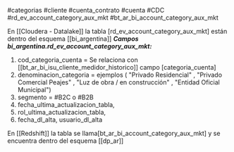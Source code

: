 #categorias #cliente #cuenta_contrato #cuenta #CDC #rd_ev_account_category_aux_mkt #bt_ar_bi_account_category_aux_mkt

En [[Cloudera - Datalake]] la tabla [rd_ev_account_category_aux_mkt] están dentro del esquema [[bi_argentina]]
***Campos bi_argentina.rd_ev_account_category_aux_mkt:***
1. cod_categoria_cuenta = Se relaciona con [[bt_ar_bi_isu_cliente_medidor_historico]] campo [categoria_cuenta]
2. denominacion_categoria = ejemplos ( "Privado Residencial" , "Privado Comercial Peajes" ,  "Luz de obra / en construcción" , "Entidad Oficial Municipal")
4. segmento = #B2C o #B2B
5. fecha_ultima_actualizacion_tabla, 
6. rol_ultima_actualizacion_tabla, 
7. fecha_dl_alta, usuario_dl_alta

En [[Redshift]] la tabla se llama[bt_ar_bi_account_category_aux_mkt] y se encuentra dentro del esquema [[dp_ar]]







